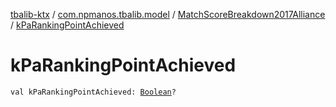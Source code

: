 [tbalib-ktx](../../index.md) / [com.npmanos.tbalib.model](../index.md) / [MatchScoreBreakdown2017Alliance](index.md) / [kPaRankingPointAchieved](./k-pa-ranking-point-achieved.md)

# kPaRankingPointAchieved

`val kPaRankingPointAchieved: `[`Boolean`](https://kotlinlang.org/api/latest/jvm/stdlib/kotlin/-boolean/index.html)`?`